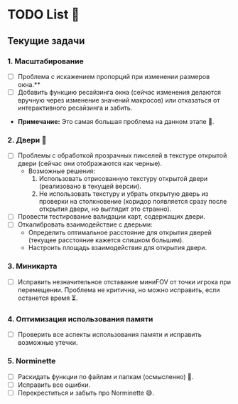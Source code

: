# TODO List 🧌

## Текущие задачи

### 1. Масштабирование
- [ ] Проблема с искажением пропорций при изменении размеров окна.**
- [ ] Добавить функцию ресайзинга окна (сейчас изменения делаются вручную через изменение значений макросов) или отказаться от интерактивного ресайзинга и забить.
- **Примечание:** Это самая большая проблема на данном этапе 🚨.

### 2. Двери 🚪
- [ ] Проблемы с обработкой прозрачных пикселей в текстуре открытой двери (сейчас они отображаются как черные).
    - Возможные решения:
        1. Использовать отрисованную текстуру открытой двери (реализовано в текущей версии).
        2. Не использовать текстуру и убрать открытую дверь из проверки на столкновение (коридор появляется сразу после открытия двери, но выглядит это странно).
- [ ] Провести тестирование валидации карт, содержащих двери.
- [ ] Откалибровать взаимодействие с дверьми:
    - Определить оптимальное расстояние для открытия дверей (текущее расстояние кажется слишком большим).
    - Настроить площадь взаимодействия для открытия двери.

### 3. Миникарта
- [ ] Исправить незначительное отставание миниFOV от точки игрока при перемещении. Проблема не критична, но можно исправить, если останется время ⏳.

### 4. Оптимизация использования памяти
- [ ] Проверить все аспекты использования памяти и исправить возможные утечки.

### 5. Norminette
- [ ] Раскидать функции по файлам и папкам (осмысленно) 📂.
- [ ] Исправить все ошибки.
- [ ] Перекреститься и забыть про Norminette 😅.
